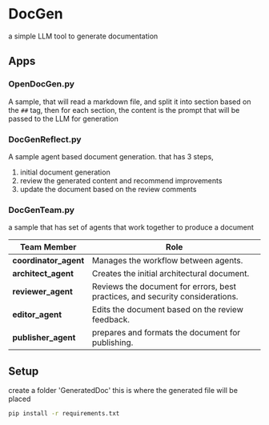 # DocGen
a simple LLM tool to generate documentation

## Apps

### OpenDocGen.py

 A sample, that will read a markdown file, and split it into section based on the ``` ## ``` tag, then for each section, the content is the prompt that will be passed to the LLM for generation

### DocGenReflect.py

A sample agent based document generation. that has 3 steps,

1. initial document generation
1. review the generated content and recommend improvements
1. update the document based on the review comments

### DocGenTeam.py

a sample that has set of agents that work together to produce a document

| **Team Member**        | **Role**            |
|------------------------|---------------------|
| **coordinator_agent**  | Manages the workflow between agents.      |
| **architect_agent**    | Creates the initial architectural document.      |
| **reviewer_agent**     | Reviews the document for errors, best practices, and security considerations.      |
|  **editor_agent**      | Edits the document based on the review feedback.      |
|  **publisher_agent**   | prepares and formats the document for publishing.      |

## Setup

create a folder 'GeneratedDoc' this is where the generated file will be placed

``` bash
pip install -r requirements.txt

```
